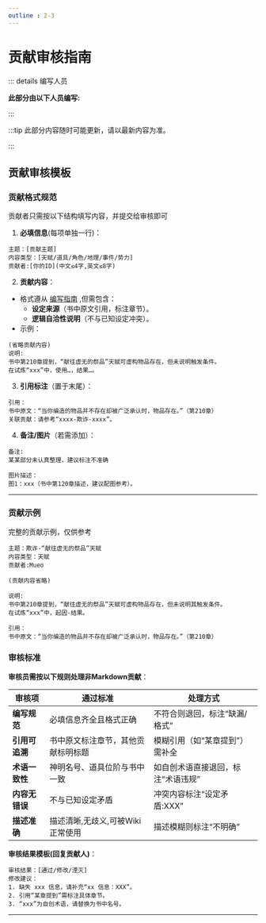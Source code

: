 ```yaml
---
outline : 2-3
---
```

# 贡献审核指南 <Badge type="warning" text="beta" />
::: details 编写人员

**此部分由以下人员编写:**
<MemberBlock :filterNames="names" />

<script setup>


const names = [
'Mars',
'Mueo',
];
</script>

:::

:::tip
此部分内容随时可能更新，请以最新内容为准。

:::


## **贡献审核模板**

### 贡献格式规范
贡献者只需按以下结构填写内容，并提交给审核即可

1. **必填信息**(每项单独一行)：  
```  
主题：[贡献主题]  
内容类型：[天赋/道具/角色/地理/事件/势力]  
贡献者:[你的ID](中文≤4字,英文≤8字)
```  

2. **贡献内容**：  
- 格式遵从 [编写指南](/contribution/compile.md) ,但需包含：  
   - **设定来源**（书中原文引用，标注章节）。  
   - **逻辑自洽性说明**（不与已知设定冲突）。  
- 示例：  
```  
(省略贡献内容)  
说明:
书中第210章提到，“献往虚无的祭品”天赋可虚构物品存在，但未说明触发条件。  
在试炼“xxx”中，使用…，结果…。  
```  

3. **引用标注**（置于末尾）：  
```  
引用：  
书中原文：“当你编造的物品并不存在却被广泛承认时，物品存在。”（第210章）  
关联贡献：请参考“xxxx-欺诈-xxxx”。  
```  

4. **备注/图片**（若需添加）：  
```  
备注:
某某部分未认真整理，建议标注不准确

图片描述：  
图1：xxx（书中第120章描述，建议配图参考）。  
```  
---

### 贡献示例  
完整的贡献示例，仅供参考

```  
主题：欺诈-“献往虚无的祭品”天赋  
内容类型：天赋  
贡献者:Mueo

(贡献内容省略) 

说明:
书中第210章提到，“献往虚无的祭品”天赋可虚构物品存在，但未说明其触发条件。  
在试炼“xxx”中，起因-结果。  

引用：  
书中原文：“当你编造的物品并不存在却被广泛承认时，物品存在。”（第210章）  

```  
### 审核标准
**审核员需按以下规则处理非Markdown贡献**：  

| **审核项**      | **通过标准**               | **处理方式**          |     
| ------------ | ---------------------- | ----------------- | 
| **编写规范**  | 必填信息齐全且格式正确 | 不符合则退回，标注“缺漏/格式”  |     
| **引用可追溯**    | 书中原文标注章节，其他贡献标明标题      | 模糊引用（如“某章提到”）需补全  |     
| **术语一致性**    | 神明名号、道具位阶与书中一致         | 如自创术语直接退回，标注“术语违规” |     
| **内容无错误**    | 不与已知设定矛盾 | 冲突内容标注“设定矛盾:XXX”  |     
| **描述准确** | 描述清晰,无歧义,可被Wiki 正常使用   | 描述模糊则标注“不明确”  |     

**审核结果模板(回复贡献人)**：  
```  
审核结果：[通过/修改/湮灭]  
修改建议：  
1. 缺失 xxx 信息，请补充“xx 信息：XXX”。  
2. 引用“某章提到”需标注具体章节。  
3. “xxx”为自创术语，请替换为书中名号。  
```  

---

